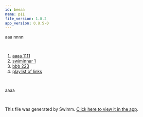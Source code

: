 ```yaml
---
id: beeaa
name: p11
file_version: 1.0.2
app_version: 0.8.5-0
---
```


<!-- Intro - Do not remove this comment -->
aaa nnnn

<br/>

<!-- Steps - Do not remove this comment -->
1. [aaaa 1111](aaaa-1111.uku2o.sw.md)
2. [swiminnar 1](https://drive.google.com/drive/folders/1Jd2NeFzwPmc1HsSwZ1KfjFmYQNRg27V0?usp=sharing)
3. [bbb 223](bbb-223.zpvog.sw.md)
4. [playlist of links](playlist-of-links.uicw6.pl.sw.md)


<br/>

<!-- Summary - Do not remove this comment -->
aaaa

<br/>

This file was generated by Swimm. [Click here to view it in the app](http://localhost:5000/repos/Z2l0aHViJTNBJTNBdDElM0ElM0FlcmFuLXN3aW1t/docs/beeaa).